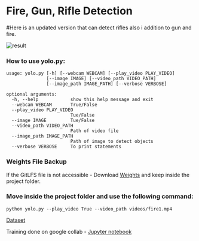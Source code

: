 # Fire, Gun, Rifle Detection

#Here is an updated version that can detect rifles also i addition to gun and fire.

![result](https://raw.githubusercontent.com/atulyakumar97/fire-and-gun-detection/master/screenshots/0.jpg "Model Output")

### How to use yolo.py:
```
usage: yolo.py [-h] [--webcam WEBCAM] [--play_video PLAY_VIDEO]
               [--image IMAGE] [--video_path VIDEO_PATH]
               [--image_path IMAGE_PATH] [--verbose VERBOSE]

optional arguments:
  -h, --help            show this help message and exit
  --webcam WEBCAM       True/False
  --play_video PLAY_VIDEO
                        Tue/False
  --image IMAGE         Tue/False
  --video_path VIDEO_PATH
                        Path of video file
  --image_path IMAGE_PATH
                        Path of image to detect objects
  --verbose VERBOSE     To print statements
```

### Weights File Backup

If the GitLFS file is not accessible - Download [Weights](https://1drv.ms/u/s!Aj0l1DM1G5wOm0Vg2n7RI5Q4_ZOq?e=gGvvMy) and keep inside the project folder.


### Move inside the project folder and use the following command:
```
python yolo.py --play_video True --video_path videos/fire1.mp4
```

[Dataset](https://www.kaggle.com/atulyakumar98/fire-and-gun-dataset)

Training done on google collab - [Jupyter notebook](https://colab.research.google.com/drive/1rtBmGPgYQGwpAPkcqqgb_RE6fZj89ceb?usp=sharing)
